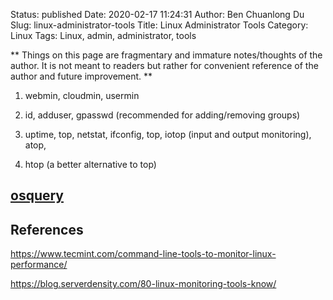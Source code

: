 Status: published
Date: 2020-02-17 11:24:31
Author: Ben Chuanlong Du
Slug: linux-administrator-tools
Title: Linux Administrator Tools
Category: Linux
Tags: Linux, admin, administrator, tools

**
Things on this page are
fragmentary and immature notes/thoughts of the author.
It is not meant to readers
but rather for convenient reference of the author and future improvement.
**


1. webmin, cloudmin, usermin

2. id, adduser, gpasswd (recommended for adding/removing groups)

3. uptime, top, netstat, ifconfig, top, iotop (input and output monitoring), atop,

4. htop (a better alternative to top)

## [osquery](https://github.com/facebook/osquery)

## References

https://www.tecmint.com/command-line-tools-to-monitor-linux-performance/

https://blog.serverdensity.com/80-linux-monitoring-tools-know/
